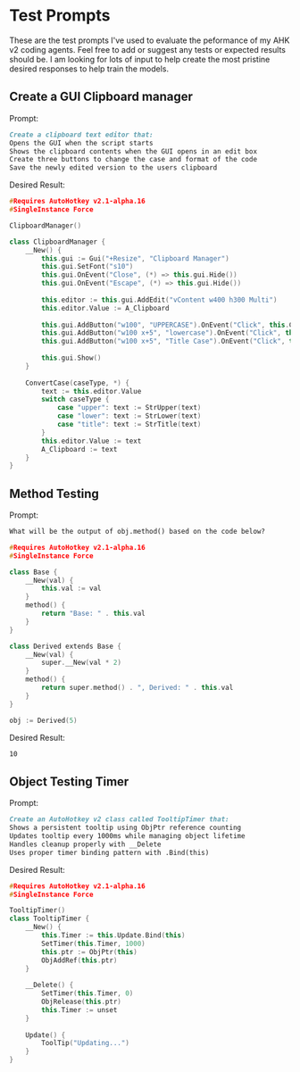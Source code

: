 # Test Prompts

These are the test prompts I've used to evaluate the peformance of my AHK v2 coding agents. Feel free to add or suggest any tests or expected results should be. I am looking for lots of input to help create the most pristine desired responses to help train the models.  


## Create a GUI Clipboard manager

Prompt:
```md
Create a clipboard text editor that:
Opens the GUI when the script starts
Shows the clipboard contents when the GUI opens in an edit box
Create three buttons to change the case and format of the code
Save the newly edited version to the users clipboard
```

Desired Result:
```cpp
#Requires AutoHotkey v2.1-alpha.16
#SingleInstance Force

ClipboardManager()

class ClipboardManager {
    __New() {
        this.gui := Gui("+Resize", "Clipboard Manager")
        this.gui.SetFont("s10")
        this.gui.OnEvent("Close", (*) => this.gui.Hide())
        this.gui.OnEvent("Escape", (*) => this.gui.Hide())
        
        this.editor := this.gui.AddEdit("vContent w400 h300 Multi")
        this.editor.Value := A_Clipboard
        
        this.gui.AddButton("w100", "UPPERCASE").OnEvent("Click", this.ConvertCase.Bind(this, "upper"))
        this.gui.AddButton("w100 x+5", "lowercase").OnEvent("Click", this.ConvertCase.Bind(this, "lower"))
        this.gui.AddButton("w100 x+5", "Title Case").OnEvent("Click", this.ConvertCase.Bind(this, "title"))
        
        this.gui.Show()
    }
    
    ConvertCase(caseType, *) {
        text := this.editor.Value
        switch caseType {
            case "upper": text := StrUpper(text)
            case "lower": text := StrLower(text)
            case "title": text := StrTitle(text)
        }
        this.editor.Value := text
        A_Clipboard := text
    }
}
```

## Method Testing

Prompt:
```md
What will be the output of obj.method() based on the code below?
```

```cpp
#Requires AutoHotkey v2.1-alpha.16
#SingleInstance Force

class Base {
    __New(val) {
        this.val := val
    }
    method() {
        return "Base: " . this.val
    }
}

class Derived extends Base {
    __New(val) {
        super.__New(val * 2)
    }
    method() {
        return super.method() . ", Derived: " . this.val
    }
}

obj := Derived(5)
```

Desired Result:

```md
10
```



## Object Testing Timer 

Prompt:

```md
Create an AutoHotkey v2 class called TooltipTimer that:
Shows a persistent tooltip using ObjPtr reference counting
Updates tooltip every 1000ms while managing object lifetime
Handles cleanup properly with __Delete
Uses proper timer binding pattern with .Bind(this)
```

Desired Result: 
```cpp
#Requires AutoHotkey v2.1-alpha.16
#SingleInstance Force

TooltipTimer()
class TooltipTimer {
    __New() {
        this.Timer := this.Update.Bind(this)
        SetTimer(this.Timer, 1000)
        this.ptr := ObjPtr(this)
        ObjAddRef(this.ptr)
    }
    
    __Delete() {
        SetTimer(this.Timer, 0)
        ObjRelease(this.ptr)
        this.Timer := unset
    }
    
    Update() {
        ToolTip("Updating...")
    }
}
```
